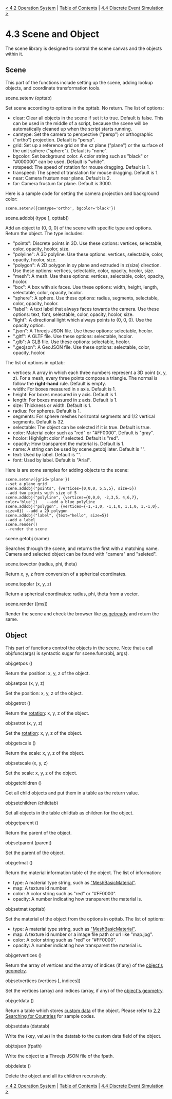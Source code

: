 [< 4.2 Operation System](4.2_operation_system.md) | [Table of Contents](readme.md) | [4.4 Discrete Event Simulation >](4.4_discrete_event_simulation.md)

# 4.3 Scene and Object
The scene library is designed to control the scene canvas and the objects within it.

## <a id='scene'>Scene</a>
This part of the functions include setting up the scene, adding lookup objects, and coordinate transformation tools.

<a id='scene.setenv'> scene.setenv (opttab) </a>

Set scene according to options in the opttab. No return. The list of options:
- clear: Clear all objects in the scene if set it to true. Default is false. This can be used in the middle of a script, because the scene will be automatically cleaned up when the script starts running.
- camtype: Set the camera to perspective ("persp") or orthographic ("ortho") projection. Default is "persp".
- grid: Set up a reference grid on the xz plane ("plane") or the surface of the unit sphere ("sphere"). Default is "none".
- bgcolor: Set background color. A color string such as "black" or "#000000" can be used. Default is "white".
- rotspeed: The speed of rotation for mouse dragging. Default is 1.
- transpeed: The speed of translation for mouse dragging. Default is 1.
- near: Camera frustum near plane. Default is 2.
- far: Camera frustum far plane. Default is 3000.

Here is a sample code for setting the camera projection and background color:
```
scene.setenv({camtype='ortho', bgcolor='black'})
```

<a id='scene.addobj'> scene.addobj (type [, opttab]) </a>

Add an object to (0, 0, 0) of the scene with specific type and options. Return the object. The type includes: 
- "points": Discrete points in 3D. Use these options: vertices, selectable, color, opacity, hcolor, size.
- "polyline": A 3D polyline. Use these options: vertices, selectable, color, opacity, hcolor, size.
- "polygon": A 2D polygon in xy plane and extruded in z(size) direction. Use these options: vertices, selectable, color, opacity, hcolor, size.
- "mesh": A mesh. Use these options: vertices, selectable, color, opacity, hcolor.
- "box":  A box with six faces. Use these options: width, height, length, selectable, color, opacity, hcolor.
- "sphere": A sphere. Use these options: radius, segments, selectable, color, opacity, hcolor.
- "label": A text label that always faces towards the camera. Use these options: text, font, selectable, color, opacity, hcolor, size.
- "light": A directional light which always points to (0, 0, 0). Use the opacity option.
- ".json": A Threejs JSON file. Use these options: selectable, hcolor.
- ".gltf": A GLTF file. Use these options: selectable, hcolor.
- ".glb": A GLB file. Use these options: selectable, hcolor.
- ".geojson": A GeoJSON file. Use these options: selectable, color, opacity, hcolor.

The list of options in opttab:

- vertices: A array in which each three numbers represent a 3D point (x, y, z). For a mesh, every three points compose a triangle. The normal is follow the **right-hand** rule. Default is empty.
- width: For boxes measured in x axis. Default is 1.
- height: For boxes measured  in y axis. Default is 1.
- length: For boxes measured  in z axis. Default is 1.
- size: Thickness or width. Default is 1.
- radius: For spheres. Default is 1.
- segments: For sphere meshes horizontal segments and 1/2 vertical segments. Default is 32.
- selectable: The object can be selected if it is true. Default is true.
- color: Material color such as "red" or "#FF0000". Default is "gray".
- hcolor: Highlight color if selected. Default is "red".
- opacity: How transparent the material is. Default is 1.
- name: A string can be used by scene.getobj later. Default is "".
- text: Used by label. Default is "".
- font: Used by label. Default is "Arial".

Here is are some samples for adding objects to the scene:
```
scene.setenv({grid='plane'})                                                 --set a plane grid
scene.addobj("points", {vertices={0,0,0, 5,5,5}, size=5})                    --add two points with size of 5
scene.addobj("polyline", {vertices={0,0,0, -2,3,5, 4,6,7}, color='blue'})    --add a blue polyline
scene.addobj("polygon", {vertices={-1,-1,0, -1,1,0, 1,1,0, 1,-1,0}, size=0}) --add a 2D polygon
scene.addobj("label", {text="hello", size=5})                                --add a label
scene.render()                                                               --render the scene
```

<a id='scene.getobj'> scene.getobj (name) </a>

Searches through the scene, and returns the first with a matching name. Camera and selected object can be found with "camera" and "seleted".

<a id='scene.tovector'> scene.tovector (radius, phi, theta) </a>

Return x, y, z from conversion of a spherical coordinates.

<a id='scene.topolar'> scene.topolar (x, y, z) </a>

Return a spherical coordinates: radius, phi, theta from a vector.

<a id='scene.render'> scene.render ([ms]) </a>

Render the scene and check the browser like [os.getready](4.2_operation_system.md#os.getready) and return the same.

## Object
This part of functions control the objects in the scene. Note that a call obj:func(args) is syntactic sugar for scene.func(obj, args).

<a id='obj:getpos'> obj:getpos () </a>

Return the position: x, y, z of the object.

<a id='obj:setpos'> obj:setpos (x, y, z) </a>

Set the position: x, y, z of the object.

<a id='obj:getrot'> obj:getrot () </a>

Return the [rotation](3.4_navigating_scenes): x, y, z of the object.

<a id='obj:setrot'> obj:setrot (x, y, z) </a>

Set the [rotation](3.4_navigating_scenes): x, y, z of the object.

<a id='obj:getscale'> obj:getscale () </a>

Return the scale: x, y, z of the object.

<a id='obj:setscale'> obj:setscale (x, y, z) </a>

Set the scale: x, y, z of the object.

<a id='obj:getchildren'> obj:getchildren () </a>

Get all child objects and put them in a table as the return value.

<a id='obj:setchildren'> obj:setchildren (childtab) </a>

Set all objects in the table childtab as children for the object.

<a id='obj:getparent'> obj:getparent () </a>

Return the parent of the object.

<a id='obj:setparent'> obj:setparent (parent) </a>

Set the parent of the object.

<a id='obj:getmat'> obj:getmat () </a>

Return the material information table of the object. The list of information:
- type: A material type string, such as <a href="https://threejs.org/docs/#api/en/materials/MeshBasicMaterial" target="_blank">"MeshBasicMaterial"</a>.
- map: A texture id number.
- color: A color string such as "red" or "#FF0000".
- opacity: A number indicating how transparent the material is.

<a id='obj:setmat'> obj:setmat (opttab) </a>

Set the material of the object from the options in opttab. The list of options:
- type: A material type string, such as <a href="https://threejs.org/docs/#api/en/materials/MeshBasicMaterial" target="_blank">"MeshBasicMaterial"</a>.
- map: A texture id number or a image file path or url like "map.jpg".
- color: A color string such as "red" or "#FF0000".
- opacity: A number indicating how transparent the material is.

<a id='obj:getvertices'> obj:getvertices () </a>

Return the array of vertices and the array of indices (if any) of the <a href="https://threejs.org/docs/#api/en/core/BufferGeometry" target="_blank">object's geometry</a>. 

<a id='obj:setvertices'> obj:setvertices (vertices [, indices]) </a>

Set the vertices (array) and indices (array, if any) of the <a href="https://threejs.org/docs/#api/en/core/BufferGeometry" target="_blank">object's geometry</a>. 

<a id='obj:getdata'> obj:getdata () </a>

Return a table which stores <a href="https://threejs.org/docs/#api/en/core/Object3D.userData" target="_blank">custom data</a> of the object. Please refer to [2.2 Searching for Countries](2.2_searching_for_countries.md) for sample codes.

<a id='obj:setdata'> obj:setdata (datatab) </a>

Write the (key, value) in the datatab to the custom data field of the object.

<a id='obj:tojson'> obj:tojson (fpath) </a>

Write the object to a Threejs JSON file of the fpath.

<a id='obj:delete'> obj:delete () </a>

Delete the object and all its children recursively. 

[< 4.2 Operation System](4.2_operation_system.md) | [Table of Contents](readme.md) | [4.4 Discrete Event Simulation >](4.4_discrete_event_simulation.md)